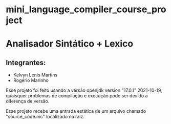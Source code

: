 # mini_language_compiler_course_project

# Analisador Sintático + Lexico

## Integrantes:
- Kelvyn Lenis Martins
- Rogério Marinho

Esse projeto foi feito usando a versão openjdk version "17.0.1" 2021-10-19, quaisquer problemas
de compilação e execução pode ser devido a diferença de versão.

Esse projeto recebe uma entrada estática de um arquivo chamado "source_code.mc" localizado na raiz.